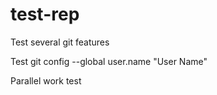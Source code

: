 # test-rep
Test several git features

Test git config --global user.name "User Name"

Parallel work test
